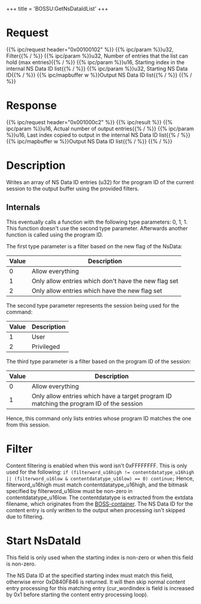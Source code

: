 +++
title = 'BOSSU:GetNsDataIdList'
+++

# Request

{{% ipc/request header="0x00100102" %}}
{{% ipc/param %}}u32, Filter{{% / %}}
{{% ipc/param %}}u32, Number of entries that the list can hold (max entries){{% / %}}
{{% ipc/param %}}u16, Starting index in the internal NS Data ID list{{% / %}}
{{% ipc/param %}}u32, Starting NS Data ID{{% / %}}
{{% ipc/mapbuffer w %}}Output NS Data ID list{{% / %}}
{{% / %}}

# Response

{{% ipc/request header="0x001000c2" %}}
{{% ipc/result %}}
{{% ipc/param %}}u16, Actual number of output entries{{% / %}}
{{% ipc/param %}}u16, Last index copied to output in the internal NS Data ID list{{% / %}}
{{% ipc/mapbuffer w %}}Output NS Data ID list{{% / %}}
{{% / %}}

# Description

Writes an array of NS Data ID entries (u32) for the program ID of the current session to the output buffer using the provided filters.

## Internals

This eventually calls a function with the following type parameters: 0, 1, 1. This function doesn't use the second type parameter. Afterwards another function is called using the program ID.

The first type parameter is a filter based on the new flag of the NsData:

| Value | Description                                          |
|-------|------------------------------------------------------|
| 0     | Allow everything                                     |
| 1     | Only allow entries which don't have the new flag set |
| 2     | Only allow entries which have the new flag set       |

The second type parameter represents the session being used for the command:

| Value | Description |
|-------|-------------|
| 1     | User        |
| 2     | Privileged  |

The third type parameter is a filter based on the program ID of the session:

| Value | Description |
|----|----|
| 0 | Allow everything |
| 1 | Only allow entries which have a target program ID matching the program ID of the session |

Hence, this command only lists entries whose program ID matches the one from this session.

# Filter

Content filtering is enabled when this word isn't 0xFFFFFFFF. This is only used for the following: `if (filterword_u16high != contentdatatype_u16high || (filterword_u16low & contentdatatype_u16low) == 0) continue;` Hence, filterword_u16high must match contentdatatype_u16high, and the bitmask specified by filterword_u16low must be non-zero in contentdatatype_u16low. The contentdatatype is extracted from the extdata filename, which originates from the [BOSS-container](SpotPass "wikilink"). The NS Data ID for the content entry is only written to the output when processing isn't skipped due to filtering.

# Start NsDataId

This field is only used when the starting index is non-zero or when this field is non-zero.

The NS Data ID at the specified starting index must match this field, otherwise error 0xD840F846 is returned. It will then skip normal content entry processing for this matching entry (cur_wordindex is field is increased by 0x1 before starting the content entry processing loop).

